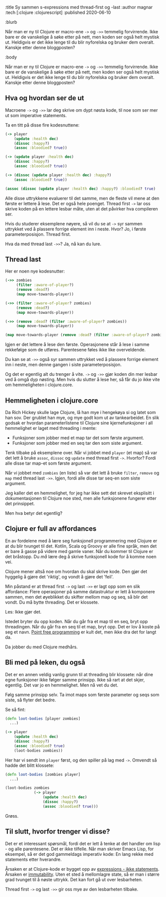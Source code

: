 :title Sy sammen s-expressions med thread-first og -last
:author magnar
:tech [:clojure :clojurescript]
:published 2020-06-10

:blurb

Når man er ny til Clojure er macro-ene `->` og `->>` temmelig forvirrende. Ikke
bare er de vanskelige å søke etter på nett, men koden ser også helt mystisk ut.
Heldigvis er det ikke lenge til du blir nyforelska og bruker dem overalt.
Kanskje etter denne bloggposten?

:body

Når man er ny til Clojure er macro-ene `->` og `->>` temmelig forvirrende. Ikke
bare er de vanskelige å søke etter på nett, men koden ser også helt mystisk ut.
Heldigvis er det ikke lenge til du blir nyforelska og bruker dem overalt.
Kanskje etter denne bloggposten?

## Hva og hvordan ser de ut

Macroene `->` og `->>` lar deg skrive om dypt nøsta kode, til noe som ser mer ut
som imperative statements.

Ta en titt på disse fire kodesnuttene:

```clj
(-> player
    (update :health dec)
    (dissoc :happy?)
    (assoc :bloodied? true))
```
```clj
(-> (update player :health dec)
    (dissoc :happy?)
    (assoc :bloodied? true))
```
```clj
(-> (dissoc (update player :health dec) :happy?)
    (assoc :bloodied? true))
```
```clj
(assoc (dissoc (update player :health dec) :happy?) :bloodied? true)
```

Alle disse uttrykkene evaluerer til det samme, men de fleste vil mene at den
første er lettere å lese. Det er også hele poenget. Thread first `->` lar oss
skrive koden på en lettere lesbar måte, uten at det påvirker hva compileren ser.

Hvis du studerer eksemplene nøyere, så vil du se at `->` syr sammen uttrykket
ved å plassere forrige element inn i neste. Hvor? Jo, i første
parameterposisjon. Thread first.

Hva da med thread last `->>`? Ja, nå kan du lure.

## Thread last

Her er noen nye kodesnutter:

```clj
(->> zombies
     (filter :aware-of-player?)
     (remove :dead?)
     (map move-towards-player))
```
```clj
(->> (filter :aware-of-player? zombies)
     (remove :dead?)
     (map move-towards-player))
```
```clj
(->> (remove :dead? (filter :aware-of-player? zombies))
     (map move-towards-player))
```
```clj
(map move-towards-player (remove :dead? (filter :aware-of-player? zombies)))
```

Igjen er det lettere å lese den første. Operasjonene står å lese i samme
rekkefølge som de utføres. Parentesene føles ikke like overveldende.

Du kan se at `->>` også syr sammen uttrykket ved å plassere forrige element inn i neste,
men denne gangen i siste parameterposisjon.

Og det er egentlig alt du trenger å vite. `->` og `->>` gjør koden din mer
lesbar ved å omgå dyp nøsting. Men hvis du slutter å lese her, så får du jo ikke
vite om hemmeligheten i clojure.core.

## Hemmeligheten i clojure.core

Da Rich Hickey skulle lage Clojure, lå han mye i hengekøya si og latet som han
sov. Der grublet han mye, og mye godt kom ut av tankearbeidet. En slik godsak er
hvordan parameterlistene til Clojure sine kjernefunksjoner i all hemmelighet er
laget med threading i mente:

- Funksjoner som jobber med et map tar det som første argument.
- Funksjoner som jobber med en seq tar den som siste argument.

Tenk tilbake på eksemplene over. Når vi jobbet med `player` (et map) så var det
lett å bruke `assoc`, `dissoc` og `update` med thread first `->`. Hvorfor? Fordi
alle disse tar map-et som første argument.

Når vi jobbet med `zombies` (en liste) så var det lett å bruke `filter`,
`remove` og `map` med thread last `->>`. Igjen, fordi alle disse tar seq-en som
siste argument.

Jeg kaller det en hemmelighet, for jeg har ikke sett det skrevet eksplisitt i
dokumentasjonen til Clojure noe sted, men alle funksjonene fungerer etter det
prinsippet.

Men hva betyr det egentlig?

## Clojure er full av affordances

En av fordelene med å lære seg funksjonell programmering med Clojure er at du
blir tvunget til det. Kotlin, Scala og Groovy er alle fine språk, men det er
bare å gasse på videre med gamle vaner. Når du kommer til Clojure er det
bråstopp. Du *må* lære deg å skrive funksjonell kode for å komme noen vei.

Clojure mener altså noe om hvordan du skal skrive kode. Den gjør det hyggelig å
gjøre det 'riktig', og vondt å gjøre det 'feil'.

Min påstand er at thread first `->` og last `->>` er lagt opp som en slik
affordance: Flere operasjoner på samme datastruktur er lett å komponere sammen,
men det øyeblikket du skifter mellom map og seq, så blir det vondt. Du må bytte
threading. Det er klossete.

Les: Ikke gjør det.

Istedet bryter du opp koden. Når du går fra et map til en seq, bryt opp
threadingen. Når du går fra en seq til et map, bryt opp. Det er lov å koste på
seg et navn. [Point free
programming](https://en.wikipedia.org/wiki/Tacit_programming) er kult det, men
ikke dra det for langt da.

Da jobber du med Clojure medhårs.

## Bli med på leken, du også

Det er en annen veldig vanlig grunn til at threading blir klossete: når dine
egne funksjoner ikke følger samme prinsipp. Ikke så rart at det skjer, egentlig.
Det var jo en hemmelighet. Men nå vet du det.

Følg samme prinsipp selv. Ta imot maps som første parameter og seqs som siste,
så flyter det bedre.

Se så fint:

```clj
(defn loot-bodies [player zombies]
  ...)

(-> player
    (update :health dec)
    (dissoc :happy?)
    (assoc :bloodied? true)
    (loot-bodies zombies))
```

Her har vi sendt inn `player` først, og den spiller på lag med `->`. Omvendt så
hadde det blitt klossete:

```clj
(defn loot-bodies [zombies player]
  ...)

(loot-bodies zombies
             (-> player
                 (update :health dec)
                 (dissoc :happy?)
                 (assoc :bloodied? true)))
```

Grøss.

## Til slutt, hvorfor trenger vi disse?

Det er et interessant spørsmål, fordi det er lett å tenke at det handler om
lisp - og alle parentesene. Det er ikke tilfelle. Når man skriver Emacs Lisp,
for eksempel, så er det god gammeldags imperativ kode: En lang rekke med
statements etter hverandre.

Årsaken er at Clojure-kode er bygget opp av [expressions - ikke
statements](https://fsharpforfunandprofit.com/posts/expressions-vs-statements/).
Årsaken er [immutability](/immutability/). Uten et sted å mellomlagre state, så
er man i større grad tvunget til å nøste uttrykk. Det kan fort gå ut over
lesbarheten.

Thread first `->` og last `->>` gir oss mye av den lesbarheten tilbake.
